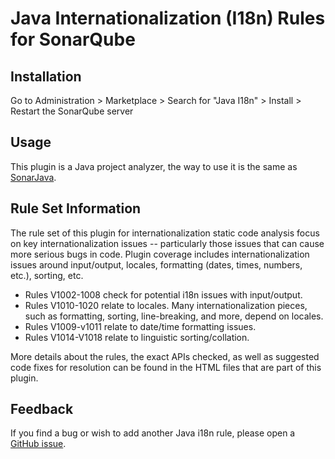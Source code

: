 # Java Internationalization (I18n) Rules for SonarQube


## Installation

Go to Administration > Marketplace > Search for "Java I18n" > Install > Restart the SonarQube server

## Usage

This plugin is a Java project analyzer, the way to use it is the same as [SonarJava](https://docs.sonarqube.org/display/PLUG/SonarJava).

## Rule Set Information

The rule set of this plugin for internationalization static code analysis focus on key internationalization issues -- particularly those issues that can cause more serious bugs in code. Plugin coverage includes internationalization issues around input/output, locales, formatting (dates, times, numbers, etc.), sorting, etc.

- Rules V1002-1008 check for potential i18n issues with input/output.
- Rules V1010-1020 relate to locales. Many internationalization pieces, such as formatting, sorting, line-breaking, and more, depend on locales.
- Rules V1009-v1011 relate to date/time formatting issues.
- Rules V1014-V1018 relate to linguistic sorting/collation.

More details about the rules, the exact APIs checked, as well as suggested code fixes for resolution can be found in the HTML files that are part of this plugin.

## Feedback

If you find a bug or wish to add another Java i18n rule, please open a [GitHub issue](https://github.com/edwinyangzh/java-i18n/issues).
